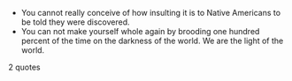  - You cannot really conceive of how insulting it is to Native Americans to be told they were discovered.
 - You can not make yourself whole again by brooding one hundred percent of the time on the darkness of the world. We are the light of the world.

2 quotes